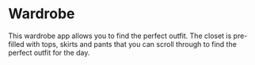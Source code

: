 # Wardrobe

This wardrobe app allows you to find the perfect outfit. The closet is pre-filled with tops, skirts and pants that you can scroll through to find the perfect outfit for the day.
